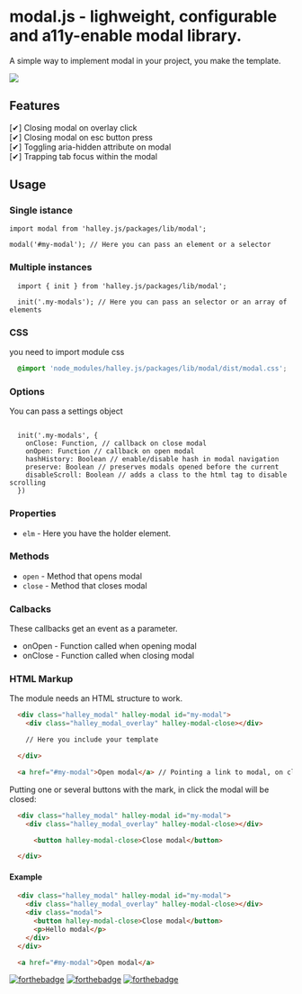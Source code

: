 # modal.js - lighweight, configurable and a11y-enable modal library.

A simple way to implement modal in your project, you make the template.

![](https://i.imgur.com/Tci3sh7.gif)

## Features

[✔] Closing modal on overlay click<br />
[✔] Closing modal on esc button press<br />
[✔] Toggling aria-hidden attribute on modal<br />
[✔] Trapping tab focus within the modal<br />

## Usage
### Single istance

```ES6
import modal from 'halley.js/packages/lib/modal';

modal('#my-modal'); // Here you can pass an element or a selector
```

### Multiple instances
```ES6
  import { init } from 'halley.js/packages/lib/modal';

  init('.my-modals'); // Here you can pass an selector or an array of elements
```

### CSS
you need to import module css
```SCSS
  @import 'node_modules/halley.js/packages/lib/modal/dist/modal.css';
```

### Options
You can pass a settings object

```ES6

  init('.my-modals', {
    onClose: Function, // callback on close modal
    onOpen: Function // callback on open modal
    hashHistory: Boolean // enable/disable hash in modal navigation
    preserve: Boolean // preserves modals opened before the current
    disableScroll: Boolean // adds a class to the html tag to disable scrolling
  })
```

### Properties
  - `elm` - Here you have the holder element.


### Methods
  - `open` - Method that opens modal
  - `close` - Method that closes modal


### Calbacks
These callbacks get an event as a parameter.

- onOpen - Function called when opening modal
- onClose - Function called when closing modal

### HTML Markup
The module needs an HTML structure to work.

```html
  <div class="halley_modal" halley-modal id="my-modal">
    <div class="halley_modal_overlay" halley-modal-close></div>

    // Here you include your template

  </div>

  <a href="#my-modal">Open modal</a> // Pointing a link to modal, on click the modal will open
```

Putting one or several buttons with the mark, in click the modal will be closed:
```html
  <div class="halley_modal" halley-modal id="my-modal">
    <div class="halley_modal_overlay" halley-modal-close></div>

      <button halley-modal-close>Close modal</button>

  </div>
```

#### Example
```html
  <div class="halley_modal" halley-modal id="my-modal">
    <div class="halley_modal_overlay" halley-modal-close></div>
    <div class="modal">
      <button halley-modal-close>Close modal</button>
      <p>Hello modal</p>
    </div>
  </div>

  <a href="#my-modal">Open modal</a>
```


[![forthebadge](https://forthebadge.com/images/badges/built-with-love.svg)](https://forthebadge.com)
[![forthebadge](https://forthebadge.com/images/badges/built-by-developers.svg)](https://forthebadge.com)
[![forthebadge](https://forthebadge.com/images/badges/made-with-javascript.svg)](https://forthebadge.com)
